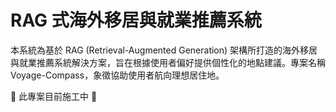# RAG 式海外移居與就業推薦系統

本系統為基於 RAG (Retrieval-Augmented Generation) 架構所打造的海外移居與就業推薦系統解決方案，旨在根據使用者偏好提供個性化的地點建議。專案名稱 Voyage-Compass，象徵協助使用者航向理想居住地。

🚧 此專案目前施工中 🚧


